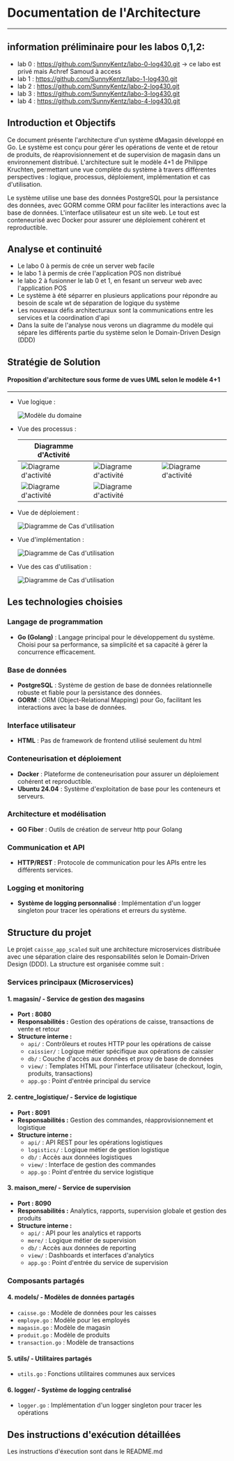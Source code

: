 # Documentation de l'Architecture
---
## information préliminaire pour les labos 0,1,2:
- lab 0 : https://github.com/SunnyKentz/labo-0-log430.git -> ce labo est privé mais Achref Samoud à access
- lab 1 : https://github.com/SunnyKentz/labo-1-log430.git
- lab 2 : https://github.com/SunnyKentz/labo-2-log430.git
- lab 3 : https://github.com/SunnyKentz/labo-3-log430.git
- lab 4 : https://github.com/SunnyKentz/labo-4-log430.git

## Introduction et Objectifs
Ce document présente l'architecture d'un système dMagasin développé en Go. Le système est conçu pour gérer les opérations de vente et de retour de produits, de réaprovisionnement et de supervision de magasin dans un environnement distribué. L'architecture suit le modèle 4+1 de Philippe Kruchten, permettant une vue complète du système à travers différentes perspectives : logique, processus, déploiement, implémentation et cas d'utilisation.

Le système utilise une base des données PostgreSQL pour la persistance des données, avec GORM comme ORM pour faciliter les interactions avec la base de données. L'interface utilisateur est un site web. Le tout est conteneurisé avec Docker pour assurer une déploiement cohérent et reproductible.

## Analyse et continuité
- Le labo 0 à permis de crée un server web facile
- le labo 1 à permis de crée l'application POS non distribué
- le labo 2 à fusionner le lab 0 et 1, en fesant un serveur web avec l'application POS
- Le système à été séparrer en plusieurs applications pour répondre au besoin de scale wt de séparation de logique du système
- Les nouveaux défis architecturaux sont la communications entre les services et la coordination d'api
- Dans la suite de l'analyse nous verons un diagramme du modèle qui sépare les différents partie du système selon le Domain-Driven Design (DDD)

## Stratégie de Solution
#### Proposition d'architecture sous forme de vues UML selon le modèle 4+1
---
- Vue logique :

  ![Modèle du domaine](./uml/exports/DDD.svg)

- Vue des processus :

  | Diagramme d'Activité |  |  |
  | ----------------------------------------------------| --------------------------------------------------| -------------------------------------------------------|
  | ![Diagrame d'activité](./uml/exports/DA-Achat.svg)| ![Diagrame d'activité](./uml/exports/DA-Raport.svg) | ![Diagrame d'activité](./uml/exports/DA-Reaprovisioner.svg)      |
  | ![Diagrame d'activité](./uml/exports/DA-Rembourser.svg)       | ![Diagrame d'activité](./uml/exports/DA-ChangementPrix.svg)       |
- Vue de déploiement :

  ![Diagramme de Cas d'utilisation](./uml/exports/deployment.svg)

- Vue d'implémentation :
  
  ![Diagramme de Cas d'utilisation](./uml/exports/component.svg)

- Vue des cas d'utilisation :

  ![Diagramme de Cas d'utilisation](./uml/exports/ucd.svg)

## Les technologies choisies

### Langage de programmation
- **Go (Golang)** : Langage principal pour le développement du système. Choisi pour sa performance, sa simplicité et sa capacité à gérer la concurrence efficacement.

### Base de données
- **PostgreSQL** : Système de gestion de base de données relationnelle robuste et fiable pour la persistance des données.
- **GORM** : ORM (Object-Relational Mapping) pour Go, facilitant les interactions avec la base de données.

### Interface utilisateur
- **HTML** : Pas de framework de frontend utilisé seulement du html

### Conteneurisation et déploiement
- **Docker** : Plateforme de conteneurisation pour assurer un déploiement cohérent et reproductible.
- **Ubuntu 24.04** : Système d'exploitation de base pour les conteneurs et serveurs.

### Architecture et modélisation
- **GO Fiber** : Outils de création de serveur http pour Golang

### Communication et API
- **HTTP/REST** : Protocole de communication pour les APIs entre les différents services.

### Logging et monitoring
- **Système de logging personnalisé** : Implémentation d'un logger singleton pour tracer les opérations et erreurs du système.


## Structure du projet

Le projet `caisse_app_scaled` suit une architecture microservices distribuée avec une séparation claire des responsabilités selon le Domain-Driven Design (DDD). La structure est organisée comme suit :

### Services principaux (Microservices)

#### 1. **magasin/** - Service de gestion des magasins
- **Port : 8080**
- **Responsabilités :** Gestion des opérations de caisse, transactions de vente et retour
- **Structure interne :**
  - `api/` : Contrôleurs et routes HTTP pour les opérations de caisse
  - `caissier/` : Logique métier spécifique aux opérations de caissier
  - `db/` : Couche d'accès aux données et proxy de base de données
  - `view/` : Templates HTML pour l'interface utilisateur (checkout, login, produits, transactions)
  - `app.go` : Point d'entrée principal du service

#### 2. **centre_logistique/** - Service de logistique
- **Port : 8091**
- **Responsabilités :** Gestion des commandes, réapprovisionnement et logistique
- **Structure interne :**
  - `api/` : API REST pour les opérations logistiques
  - `logistics/` : Logique métier de gestion logistique
  - `db/` : Accès aux données logistiques
  - `view/` : Interface de gestion des commandes
  - `app.go` : Point d'entrée du service logistique

#### 3. **maison_mere/** - Service de supervision
- **Port : 8090**
- **Responsabilités :** Analytics, rapports, supervision globale et gestion des produits
- **Structure interne :**
  - `api/` : API pour les analytics et rapports
  - `mere/` : Logique métier de supervision
  - `db/` : Accès aux données de reporting
  - `view/` : Dashboards et interfaces d'analytics
  - `app.go` : Point d'entrée du service de supervision

### Composants partagés

#### 4. **models/** - Modèles de données partagés
- `caisse.go` : Modèle de données pour les caisses
- `employe.go` : Modèle pour les employés
- `magasin.go` : Modèle de magasin
- `produit.go` : Modèle de produits
- `transaction.go` : Modèle de transactions

#### 5. **utils/** - Utilitaires partagés
- `utils.go` : Fonctions utilitaires communes aux services

#### 6. **logger/** - Système de logging centralisé
- `logger.go` : Implémentation d'un logger singleton pour tracer les opérations

## Des instructions d'exécution détaillées

Les instructions d'éxecution sont dans le README.md
